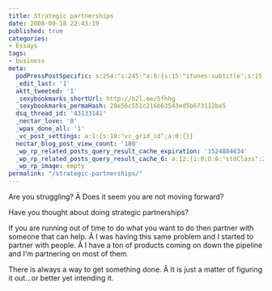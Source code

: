 ```yaml
---
title: Strategic partnerships
date: 2008-09-18 22:43:19
published: true
categories:
- Essays
tags:
- business
meta:
  podPressPostSpecific: s:254:"s:245:"a:6:{s:15:"itunes:subtitle";s:15:"##PostExcerpt##";s:14:"itunes:summary";s:15:"##PostExcerpt##";s:15:"itunes:keywords";s:17:"##WordPressCats##";s:13:"itunes:author";s:10:"##Global##";s:15:"itunes:explicit";s:2:"No";s:12:"itunes:block";s:2:"No";}";";
  _edit_last: '1'
  aktt_tweeted: '1'
  _sexybookmarks_shortUrl: http://b2l.me/5fhhg
  _sexybookmarks_permaHash: 20e56c551c216b63543ed5b673112be5
  dsq_thread_id: '43133141'
  _nectar_love: '0'
  _wpas_done_all: '1'
  _vc_post_settings: a:1:{s:10:"vc_grid_id";a:0:{}}
  nectar_blog_post_view_count: '180'
  _wp_rp_related_posts_query_result_cache_expiration: '1524884634'
  _wp_rp_related_posts_query_result_cache_6: a:12:{i:0;O:8:"stdClass":2:{s:7:"post_id";s:3:"271";s:5:"score";s:17:"65.94664949147457";}i:1;O:8:"stdClass":2:{s:7:"post_id";s:4:"4201";s:5:"score";s:17:"60.58979242160607";}i:2;O:8:"stdClass":2:{s:7:"post_id";s:4:"4082";s:5:"score";s:17:"55.26461676746845";}i:3;O:8:"stdClass":2:{s:7:"post_id";s:3:"324";s:5:"score";s:17:"52.11335980427121";}i:4;O:8:"stdClass":2:{s:7:"post_id";s:4:"4137";s:5:"score";s:17:"51.01480893593289";}i:5;O:8:"stdClass":2:{s:7:"post_id";s:4:"1117";s:5:"score";s:18:"49.642451913557075";}i:6;O:8:"stdClass":2:{s:7:"post_id";s:4:"7173";s:5:"score";s:18:"45.136942286855756";}i:7;O:8:"stdClass":2:{s:7:"post_id";s:4:"2784";s:5:"score";s:17:"43.76458526447994";}i:8;O:8:"stdClass":2:{s:7:"post_id";s:4:"1041";s:5:"score";s:17:"43.76458526447994";}i:9;O:8:"stdClass":2:{s:7:"post_id";s:3:"688";s:5:"score";s:17:"43.76458526447994";}i:10;O:8:"stdClass":2:{s:7:"post_id";s:3:"350";s:5:"score";s:17:"43.76458526447994";}i:11;O:8:"stdClass":2:{s:7:"post_id";s:2:"32";s:5:"score";s:17:"43.76458526447994";}}
  _wp_rp_image: empty
permalink: "/strategic-partnerships/"
---
```

Are you struggling? Â Does it seem you are not moving forward?

Have you thought about doing strategic partnerships?

If you are running out of time to do what you want to do then partner with someone that can help. Â I was having this same problem and I started to partner with people. Â I have a ton of products coming on down the pipeline and I'm partnering on most of them.

There is always a way to get something done. Â It is just a matter of figuring it out...or better yet intending it.
